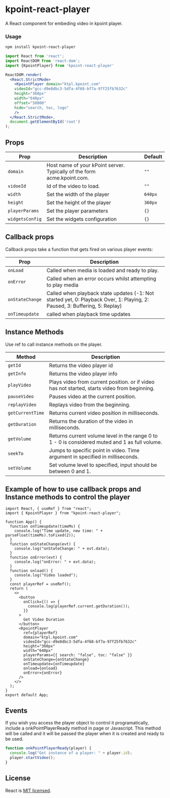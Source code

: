 # kpoint-react-player
A React component for embeding video in kpoint player.


### Usage
```bash
npm install kpoint-react-player
```   

```jsx
import React from 'react';
import ReactDOM from 'react-dom';
import {KpointPlayer} from 'kpoint-react-player'

ReactDOM.render(
  <React.StrictMode>
    <KpointPlayer domain="ktpl.kpoint.com"
    videoId="gcc-d9e8dbc3-5dfa-4f68-bf7a-97f25fb7632c"
    height="360px"
    width="640px"
    offset="50000"
    hide="search, toc, logo"
    />
  </React.StrictMode>,
  document.getElementById('root')
);
```


## Props

Prop | Description | Default
---- | ----------- | -------
`domain` | Host name of your kPoint server. Typically of the form acme.kpoint.com. | `""`
`vidoeId` | Id of the video to load. | `""`
`width` | Set the width of the player | `640px`
`height` | Set the height of the player | `360px`
`playerParams` | Set the player parameters | `{}`
`widgetsConfig` | Set the widgets configuration | `{}`
## Callback props

Callback props take a function that gets fired on various player events:

Prop | Description
---- | -----------
`onLoad` | Called when media is loaded and ready to play.
`onError` | Called when an error occurs whilst attempting to play media
`onStateChange` | Called when playback state updates (-1: Not started yet, 0: Playback Over, 1:	Playing, 2:	Paused, 3: Buffering, 5: Replay)
`onTimeupdate` | called when playback time updates

## Instance Methods
Use ref to call instance methods on the player. 



Method | Description
---- | -----------
`getId` | Returns the video player id
`getInfo` | Returns the video player info
`playVideo` | Plays video from current position. or if video has not started, starts video from beginning.
`pauseVideo` | Pauses video at the current position.
`replayVideo` | Replays video from the beginning.
`getCurrentTime` |Returns current video position in milliseconds.
`getDuration` | Returns the duration of the video in milliseconds.
`getVolume ` | Returns current volume level in the range 0 to 1 - 0 is considered muted and 1 as full volume.
`seekTo` | Jumps to specific point in video. Time argument in specified in milliseconds.
`setVolume` | Set volume level to specified, input should be between 0 and 1.

## Example of how to use callback props and Instance methods to control the player
```
import React, { useRef } from "react";
import { KpointPlayer } from "kpoint-react-player";

function App() {
  function onTimeupdate(timeMs) {
    console.log("Time update, new time: " + parseFloat(timeMs).toFixed(2));
  }
  function onStateChange(evt) {
    console.log("onStateChange: " + evt.data);
  }
  function onError(evt) {
    console.log("onError: " + evt.data);
  }
  function onload() {
    console.log("Video loaded");
  }
  const playerRef = useRef();
  return (
    <>
      <button
        onClick={() => {
          console.log(playerRef.current.getDuration());
        }}
      >
        Get Video Duration
      </button>
      <KpointPlayer
        ref={playerRef}
        domain="ktpl.kpoint.com"
        videoId="gcc-d9e8dbc3-5dfa-4f68-bf7a-97f25fb7632c"
        height="360px"
        width="640px"
        playerParams={{ search: "false", toc: "false" }}
        onStateChange={onStateChange}
        onTimeupdate={onTimeupdate}
        onload={onload}
        onError={onError}
      />
    </>
  );
}
export default App;
```
## Events
If you wish you access the player object to control it programatically, include a onkPointPlayerReady method in page or Javascript. This method will be called and it will be passed the player when it is created and ready to be used.

```jsx
function onkPointPlayerReady(player) {
  console.log("Got instance of a player: " + player.id);
  player.startVideo();
}
```

## License

React is [MIT licensed](./LICENSE).

